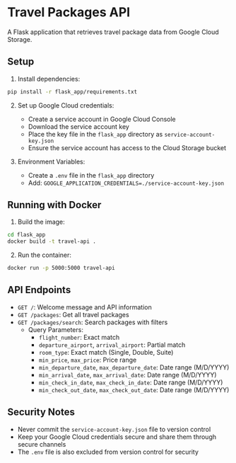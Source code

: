 # Travel Packages API

A Flask application that retrieves travel package data from Google Cloud Storage.

## Setup

1. Install dependencies:
```bash
pip install -r flask_app/requirements.txt
```

2. Set up Google Cloud credentials:
   - Create a service account in Google Cloud Console
   - Download the service account key
   - Place the key file in the `flask_app` directory as `service-account-key.json`
   - Ensure the service account has access to the Cloud Storage bucket

3. Environment Variables:
   - Create a `.env` file in the `flask_app` directory
   - Add: `GOOGLE_APPLICATION_CREDENTIALS=./service-account-key.json`

## Running with Docker

1. Build the image:
```bash
cd flask_app
docker build -t travel-api .
```

2. Run the container:
```bash
docker run -p 5000:5000 travel-api
```

## API Endpoints

- `GET /`: Welcome message and API information
- `GET /packages`: Get all travel packages
- `GET /packages/search`: Search packages with filters
  - Query Parameters:
    - `flight_number`: Exact match
    - `departure_airport`, `arrival_airport`: Partial match
    - `room_type`: Exact match (Single, Double, Suite)
    - `min_price`, `max_price`: Price range
    - `min_departure_date`, `max_departure_date`: Date range (M/D/YYYY)
    - `min_arrival_date`, `max_arrival_date`: Date range (M/D/YYYY)
    - `min_check_in_date`, `max_check_in_date`: Date range (M/D/YYYY)
    - `min_check_out_date`, `max_check_out_date`: Date range (M/D/YYYY)

## Security Notes

- Never commit the `service-account-key.json` file to version control
- Keep your Google Cloud credentials secure and share them through secure channels
- The `.env` file is also excluded from version control for security
